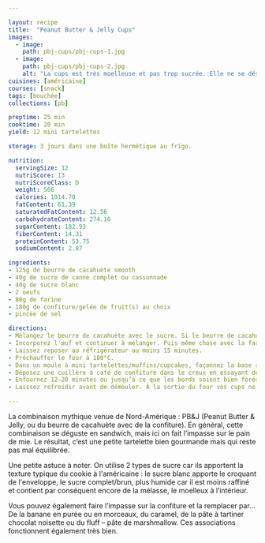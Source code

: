 ```yaml
---

layout: recipe
title:  "Peanut Butter & Jelly Cups"
images:
  - image:
    path: pbj-cups/pbj-cups-1.jpg
  - image:
    path: pbj-cups/pbj-cups-2.jpg
    alt: "La cups est très moelleuse et pas trop sucrée. Elle ne se désagrège pas du tout lorsqu’on croque dedans. Et avec la chaleur, la confiture se transforme en gelée."
cuisines: [américaine]
courses: [snack]
tags: [bouchée]
collections: [pb]

preptime: 25 min
cooktime: 20 min
yield: 12 mini tartelettes

storage: 3 jours dans une boîte hermétique au frigo.

nutrition:
  servingSize: 12
  nutriScore: 13
  nutriScoreClass: D
  weight: 566
  calories: 1914.70
  fatContent: 61.39
  saturatedFatContent: 12.56
  carbohydrateContent: 274.16
  sugarContent: 182.93
  fiberContent: 14.31
  proteinContent: 53.75
  sodiumContent: 2.87

ingredients:
- 125g de beurre de cacahuète smooth
- 40g de sucre de canne complet ou cassonnade
- 40g de sucre blanc
- 2 oeufs
- 80g de farine
- 180g de confiture/gelée de fruit(s) au choix
- pincée de sel

directions:
- Mélangez le beurre de cacahuète avec le sucre. Si le beurre de cacahuète est trop épais vous pouvez le passer quelques secondes au micro-ondes pour le rendre plus liquide et facile à travailler. 
- Incorporez l'œuf et continuer à mélanger. Puis même chose avec la farine et le sel tamisés.
- Laissez reposer au réfrigérateur au moins 15 minutes.
- Préchauffer le four à 180°C. 
- Dans un moule à mini tartelettes/muffins/cupcakes, façonnez la base avec la pâte en vous assurant que les bords soient suffisamment épais et en laissant un creux au milieu. Le mieux est de foncer la pâte en mouillant/huilant vos doigts pour qu'elle ne colle pas trop.
- Déposez une cuillère à café de confiture dans le creux en essayant de ne pas trop dépasser de la surface.
- Enfournez 12–20 minutes ou jusqu’à ce que les bords soient bien forés (ça va aussi dépendre du type de moule et de la profondeur de la cup du coup). Notez que la confiture risque de se liquéfier et déborder en fin de cuisson, ce n'est pas hyper esthétique mais c'est normal.
- Laissez refroidir avant de démouler. À la sortie du four vos cups ne seront pas encore très solides structurellement, il faut attendre un peu avant de les démouler et les manipuler avec douceur, elles vont complètement durcir, y compris la confiture, en refroidissant sur une grille.

---
```


La combinaison mythique venue de Nord-Amérique&nbsp;: PB&J (Peanut Butter & Jelly, ou du beurre de cacahuète avec de la confiture). En général, cette combinaison se déguste en sandwich, mais ici on fait l’impasse sur le pain de mie. Le résultat, c’est une petite tartelette bien gourmande mais qui reste pas mal équilibrée.

Une petite astuce à noter. On utilise 2 types de sucre car ils apportent la texture typique du cookie à l'américaine&nbsp;: le sucre blanc apporte le croquant de l'enveloppe, le sucre complet/brun, plus humide car il est moins raffiné et contient par conséquent encore de la mélasse, le moelleux à l’intérieur.

Vous pouvez également faire l’impasse sur la confiture et la remplacer par… De la banane en purée ou en morceaux, du caramel, de la pâte à tartiner chocolat noisette ou du fluff – pâte de marshmallow. Ces associations fonctionnent également très bien. 